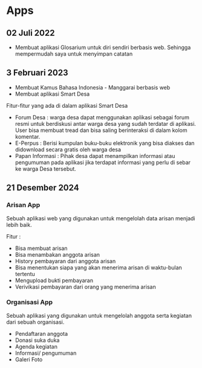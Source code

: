 # Apps

## 02 Juli 2022

* Membuat aplikasi Glosarium untuk diri sendiri berbasis web. Sehingga mempermudah saya untuk menyimpan catatan

## 3 Februari 2023

* Membuat Kamus Bahasa Indonesia - Manggarai berbasis web
* Membuat aplikasi Smart Desa

Fitur-fitur yang ada di dalam aplikasi Smart Desa

* Forum Desa : warga desa dapat menggunakan aplikasi sebagai forum resmi untuk berdiskusi antar warga desa yang sudah terdatar di aplikasi. User bisa membuat tread dan bisa saling berinteraksi di dalam kolom komentar.
* E-Perpus :  Berisi kumpulan buku-buku elektronik yang bisa diakses dan didownload secara gratis oleh warga desa
* Papan Informasi : Pihak desa dapat menampilkan informasi atau pengumuman pada aplikasi jika terdapat informasi yang perlu di sebar ke warga Desa tersebut.

## 21 Desember 2024

### Arisan App

Sebuah aplikasi web yang digunakan untuk mengelolah data arisan menjadi lebih baik.

Fitur :&#x20;

* Bisa membuat arisan
* Bisa menambakan anggota arisan
* History pembayaran dari anggota arisan
* Bisa menentukan siapa yang akan menerima arisan di waktu-bulan tertentu
* Mengupload bukti pembayaran
* Verivikasi pembayaran dari orang yang menerima arisan



### Organisasi App

Sebuah aplikasi yang digunakan untuk mengelolah anggota serta kegiatan dari sebuah organisasi.

* Pendaftaran anggota
* Donasi suka duka
* Agenda kegiatan
* Informasi/ pengumuman
* Galeri Foto

